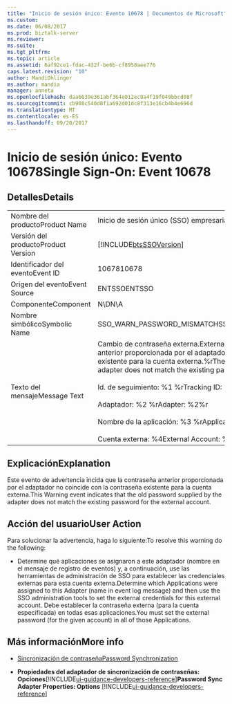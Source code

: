 ```yaml
---
title: "Inicio de sesión único: Evento 10678 | Documentos de Microsoft"
ms.custom: 
ms.date: 06/08/2017
ms.prod: biztalk-server
ms.reviewer: 
ms.suite: 
ms.tgt_pltfrm: 
ms.topic: article
ms.assetid: 6af92ce1-fdac-432f-be6b-cf8958aee776
caps.latest.revision: "10"
author: MandiOhlinger
ms.author: mandia
manager: anneta
ms.openlocfilehash: daa6639e361abf364e012ec9a4f19f049bbcd08f
ms.sourcegitcommit: cb908c540d8f1a692d01dc8f313e16cb4b4e696d
ms.translationtype: MT
ms.contentlocale: es-ES
ms.lasthandoff: 09/20/2017
---
```

# <a name="single-sign-on-event-10678"></a><span data-ttu-id="f7a87-102">Inicio de sesión único: Evento 10678</span><span class="sxs-lookup"><span data-stu-id="f7a87-102">Single Sign-On: Event 10678</span></span>
## <a name="details"></a><span data-ttu-id="f7a87-103">Detalles</span><span class="sxs-lookup"><span data-stu-id="f7a87-103">Details</span></span>  
  
|||  
|-|-|  
|<span data-ttu-id="f7a87-104">Nombre del producto</span><span class="sxs-lookup"><span data-stu-id="f7a87-104">Product Name</span></span>|<span data-ttu-id="f7a87-105">Inicio de sesión único (SSO) empresarial</span><span class="sxs-lookup"><span data-stu-id="f7a87-105">Enterprise Single Sign-On</span></span>|  
|<span data-ttu-id="f7a87-106">Versión del producto</span><span class="sxs-lookup"><span data-stu-id="f7a87-106">Product Version</span></span>|[!INCLUDE[btsSSOVersion](../includes/btsssoversion-md.md)]|  
|<span data-ttu-id="f7a87-107">Identificador del evento</span><span class="sxs-lookup"><span data-stu-id="f7a87-107">Event ID</span></span>|<span data-ttu-id="f7a87-108">10678</span><span class="sxs-lookup"><span data-stu-id="f7a87-108">10678</span></span>|  
|<span data-ttu-id="f7a87-109">Origen del evento</span><span class="sxs-lookup"><span data-stu-id="f7a87-109">Event Source</span></span>|<span data-ttu-id="f7a87-110">ENTSSO</span><span class="sxs-lookup"><span data-stu-id="f7a87-110">ENTSSO</span></span>|  
|<span data-ttu-id="f7a87-111">Componente</span><span class="sxs-lookup"><span data-stu-id="f7a87-111">Component</span></span>|<span data-ttu-id="f7a87-112">N\D</span><span class="sxs-lookup"><span data-stu-id="f7a87-112">N\A</span></span>|  
|<span data-ttu-id="f7a87-113">Nombre simbólico</span><span class="sxs-lookup"><span data-stu-id="f7a87-113">Symbolic Name</span></span>|<span data-ttu-id="f7a87-114">SSO_WARN_PASSWORD_MISMATCH</span><span class="sxs-lookup"><span data-stu-id="f7a87-114">SSO_WARN_PASSWORD_MISMATCH</span></span>|  
|<span data-ttu-id="f7a87-115">Texto del mensaje</span><span class="sxs-lookup"><span data-stu-id="f7a87-115">Message Text</span></span>|<span data-ttu-id="f7a87-116">Cambio de contraseña externa.</span><span class="sxs-lookup"><span data-stu-id="f7a87-116">External password change.</span></span> <span data-ttu-id="f7a87-117">La contraseña anterior proporcionada por el adaptador no coincide con la contraseña existente para la cuenta externa.%r</span><span class="sxs-lookup"><span data-stu-id="f7a87-117">The old password supplied by the adapter does not match the existing password for the external account.%r</span></span><br /><br /> <span data-ttu-id="f7a87-118">Id. de seguimiento: %1 %r</span><span class="sxs-lookup"><span data-stu-id="f7a87-118">Tracking ID: %1%r</span></span><br /><br /> <span data-ttu-id="f7a87-119">Adaptador: %2 %r</span><span class="sxs-lookup"><span data-stu-id="f7a87-119">Adapter: %2%r</span></span><br /><br /> <span data-ttu-id="f7a87-120">Nombre de la aplicación: %3 %r</span><span class="sxs-lookup"><span data-stu-id="f7a87-120">Application Name: %3%r</span></span><br /><br /> <span data-ttu-id="f7a87-121">Cuenta externa: %4</span><span class="sxs-lookup"><span data-stu-id="f7a87-121">External Account: %4</span></span>|  
  
## <a name="explanation"></a><span data-ttu-id="f7a87-122">Explicación</span><span class="sxs-lookup"><span data-stu-id="f7a87-122">Explanation</span></span>  
 <span data-ttu-id="f7a87-123">Este evento de advertencia incida que la contraseña anterior proporcionada por el adaptador no coincide con la contraseña existente para la cuenta externa.</span><span class="sxs-lookup"><span data-stu-id="f7a87-123">This Warning event indicates that the old password supplied by the adapter does not match the existing password for the external account.</span></span>  
  
## <a name="user-action"></a><span data-ttu-id="f7a87-124">Acción del usuario</span><span class="sxs-lookup"><span data-stu-id="f7a87-124">User Action</span></span>  
 <span data-ttu-id="f7a87-125">Para solucionar la advertencia, haga lo siguiente:</span><span class="sxs-lookup"><span data-stu-id="f7a87-125">To resolve this warning do the following:</span></span>  
  
-   <span data-ttu-id="f7a87-126">Determine qué aplicaciones se asignaron a este adaptador (nombre en el mensaje de registro de eventos) y, a continuación, use las herramientas de administración de SSO para establecer las credenciales externas para esta cuenta externa.</span><span class="sxs-lookup"><span data-stu-id="f7a87-126">Determine which Applications were assigned to this Adapter (name in event log message) and then use the SSO administration tools to set the external credentials for this external account.</span></span> <span data-ttu-id="f7a87-127">Debe establecer la contraseña externa (para la cuenta especificada) en todas esas aplicaciones.</span><span class="sxs-lookup"><span data-stu-id="f7a87-127">You must set the external password (for the given account) in all of those Applications.</span></span>  
  
## <a name="more-info"></a><span data-ttu-id="f7a87-128">Más información</span><span class="sxs-lookup"><span data-stu-id="f7a87-128">More info</span></span>
  
-   [<span data-ttu-id="f7a87-129">Sincronización de contraseña</span><span class="sxs-lookup"><span data-stu-id="f7a87-129">Password Synchronization</span></span>](../core/password-synchronization2.md)  
  
-   <span data-ttu-id="f7a87-130">**Propiedades del adaptador de sincronización de contraseñas: Opciones**[!INCLUDE[ui-guidance-developers-reference](../includes/ui-guidance-developers-reference.md)]</span><span class="sxs-lookup"><span data-stu-id="f7a87-130">**Password Sync Adapter Properties: Options** [!INCLUDE[ui-guidance-developers-reference](../includes/ui-guidance-developers-reference.md)]</span></span>